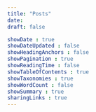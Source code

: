 ```yaml
---
title: "Posts"
date: 
draft: false

showDate : true
showDateUpdated : false
showHeadingAnchors : false
showPagination : true
showReadingTime : false
showTableOfContents : true
showTaxonomies : true 
showWordCount : false
showSummary : true
sharingLinks : true
---
```


